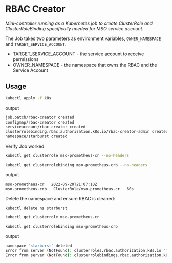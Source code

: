 # RBAC Creator
_Mini-controller running as a Kubernetes job to create ClusterRole and ClusterRoleBinding specifically needed for MSO service account._

The Job takes two parameters as environment variables, `OWNER_NAMESPACE` and `TARGET_SERVICE_ACCOUNT`.

- TARGET_SERVICE_ACCOUNT - the service account to receive permissions
- OWNER_NAMESPACE - the namespace that owns the RBAC and the Service Account

## Usage

```bash
kubectl apply -f k8s
```

output

```bash
job.batch/rbac-creator created
configmap/rbac-creator created
serviceaccount/rbac-creator created
clusterrolebinding.rbac.authorization.k8s.io/rbac-creator-admin created
namespace/starburst created
```

Verify Job worked:

```bash
kubectl get clusterrole mso-prometheus-cr --no-headers

kubectl get clusterrolebinding mso-prometheus-crb --no-headers
```

output

```bash
mso-prometheus-cr   2022-09-20T21:07:10Z
mso-prometheus-crb   ClusterRole/mso-prometheus-cr   60s
```

Delete the namespace and ensure RBAC is cleaned:


```bash
kubectl delete ns starburst

kubectl get clusterrole mso-prometheus-cr

kubectl get clusterrolebinding mso-prometheus-crb
```

output

```bash
namespace "starburst" deleted
Error from server (NotFound): clusterroles.rbac.authorization.k8s.io "mso-prometheus-cr" not found
Error from server (NotFound): clusterrolebindings.rbac.authorization.k8s.io "mso-prometheus-crb" not found
```